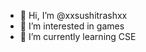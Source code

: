 - 👋 Hi, I’m @xxsushitrashxx
- 👀 I’m interested in games
- 🌱 I’m currently learning CSE

<!---
xxsushitrashxx/xxsushitrashxx is a ✨ special ✨ repository because its `README.md` (this file) appears on your GitHub profile.
You can click the Preview link to take a look at your changes.
--->
